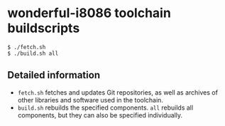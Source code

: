 # wonderful-i8086 toolchain buildscripts

    $ ./fetch.sh
    $ ./build.sh all

## Detailed information

* `fetch.sh` fetches and updates Git repositories, as well as archives of other libraries and software used in the toolchain.
* `build.sh` rebuilds the specified components. `all` rebuilds all components, but they can also be specified individually.
